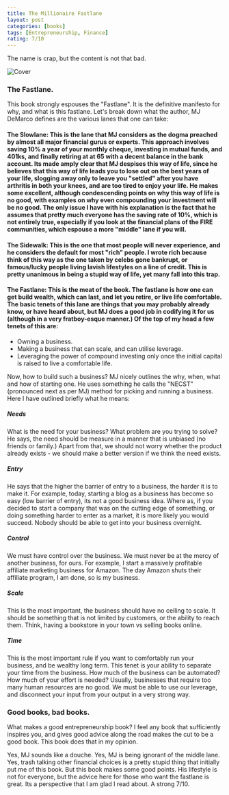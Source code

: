 ```yaml
---
title: The Millionaire Fastlane
layout: post
categories: [books]
tags: [Entrepreneurship, Finance]
rating: 7/10
---
```


The name is crap, but the content is not that bad.

![Cover](https://images-na.ssl-images-amazon.com/images/I/41I8yIRKBDL._SX331_BO1,204,203,200_.jpg)
### The Fastlane.
This book strongly espouses the "Fastlane". It is the definitive manifesto for why, and what is this fastlane. Let's break down what the author, MJ DeMarco defines are the various lanes that one can take:
#### The Slowlane: This is the lane that MJ considers as the dogma preached by almost all major financial gurus or experts. This approach involves saving 10% a year of your monthly cheque, investing in mutual funds, and 401ks, and finally retiring at at 65 with a decent balance in the bank account. Its made amply clear that MJ despises this way of life, since he believes that this way of life leads you to lose out on the best years of your life, slogging away only to leave you "settled" after you have arthritis in both your knees, and are too tired to enjoy your life. He makes some excellent, although condescending points on why this way of life is no good, with examples on why even compounding your investment will be no good. The only issue I have with his explanation is the fact that he assumes that pretty much everyone has the saving rate of 10%, which is not entirely true, especially if you look at the financial plans of the FIRE communities, which espouse a more "middle" lane if you will.
#### The Sidewalk: This is the one that most people will never experience, and he considers the default for most "rich" people. I wrote rich because think of this way as the one taken by celebs gone bankrupt, or famous/lucky people living lavish lifestyles on a line of credit. This is pretty unanimous in being a stupid way of life, yet many fall into this trap.
#### The Fastlane: This is the meat of the book. The fastlane is how one can get build wealth, which can last, and let you retire, or live life comfortable. The basic tenets of this lane are things that you may probably already know, or have heard about, but MJ does a good job in codifying it for us (although in a very fratboy-esque manner.) Of the top of my head a few tenets of this are:
* Owning a business.
* Making a business that can scale, and can utilise leverage.
* Leveraging the power of compound investing only once the initial capital is raised to live a comfortable life.

Now, how to build such a business? MJ nicely outlines the why, when, what and how of starting one. He uses something he calls the "NECST" (pronounced next as per MJ) method for picking and running a business. Here I have outlined briefly what he means:
##### Needs
What is the need for your business? What problem are you trying to solve? He says, the need should be measure in a manner that is unbiased (no friends or family.) Apart from that, we should not worry whether the product already exists - we should make a better version if we think the need exists.
##### Entry
He says that the higher the barrier of entry to a business, the harder it is to make it. For example, today, starting a blog as a business has become so easy (low barrier of entry), its not a good business idea. Where as, if you decided to start a company that was on the cutting edge of something, or doing something harder to enter as a market, it is more likely you would succeed. Nobody should be able to get into your business overnight.
##### Control
We must have control over the business. We must never be at the mercy of another business, for ours. For example, I start a massively profitable affiliate marketing business for Amazon. The day Amazon shuts their affiliate program, I am done, so is my business.
##### Scale
This is the most important, the business should have no ceiling to scale. It should be something that is not limited by customers, or the ability to reach them. Think, having a bookstore in your town vs selling books online.
##### Time
This is the most important rule if you want to comfortably run your business, and be wealthy long term. This tenet is your ability to separate your time from the business. How much of the business can be automated? How much of your effort is needed?
Usually, businesses that require too many human resources are no good. We must be able to use our leverage, and disconnect your input from your output in a very strong way.
### Good books, bad books.
What makes a good entrepreneurship book? I feel any book that sufficiently inspires you, and gives good advice along the road makes the cut to be a good book. This book does that in my opinion. 

Yes, MJ sounds like a douche. Yes, MJ is being ignorant of the middle lane. Yes, trash talking other financial choices is a pretty stupid thing that initially put me of this book. But this book makes some good points. His lifestyle is not for everyone, but the advice here for those who want the fastlane is great. Its a perspective that I am glad I read about. A strong 7/10.

